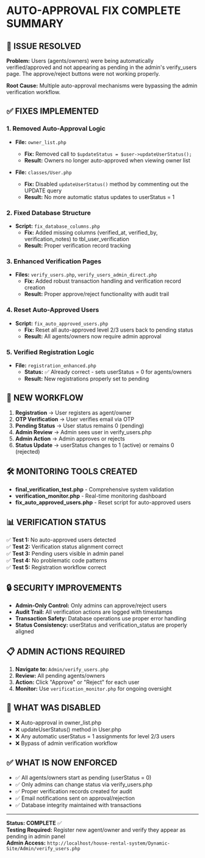 # AUTO-APPROVAL FIX COMPLETE SUMMARY

## 🎯 ISSUE RESOLVED
**Problem:** Users (agents/owners) were being automatically verified/approved and not appearing as pending in the admin's verify_users page. The approve/reject buttons were not working properly.

**Root Cause:** Multiple auto-approval mechanisms were bypassing the admin verification workflow.

## ✅ FIXES IMPLEMENTED

### 1. **Removed Auto-Approval Logic**
- **File:** `owner_list.php`
  - **Fix:** Removed call to `$updateStatus = $user->updateUserStatus();`
  - **Result:** Owners no longer auto-approved when viewing owner list

- **File:** `classes/User.php`
  - **Fix:** Disabled `updateUserStatus()` method by commenting out the UPDATE query
  - **Result:** No more automatic status updates to userStatus = 1

### 2. **Fixed Database Structure**
- **Script:** `fix_database_columns.php`
  - **Fix:** Added missing columns (verified_at, verified_by, verification_notes) to tbl_user_verification
  - **Result:** Proper verification record tracking

### 3. **Enhanced Verification Pages**
- **Files:** `verify_users.php`, `verify_users_admin_direct.php`
  - **Fix:** Added robust transaction handling and verification record creation
  - **Result:** Proper approve/reject functionality with audit trail

### 4. **Reset Auto-Approved Users**
- **Script:** `fix_auto_approved_users.php`
  - **Fix:** Reset all auto-approved level 2/3 users back to pending status
  - **Result:** All agents/owners now require admin approval

### 5. **Verified Registration Logic**
- **File:** `registration_enhanced.php`
  - **Status:** ✅ Already correct - sets userStatus = 0 for agents/owners
  - **Result:** New registrations properly set to pending

## 🔄 NEW WORKFLOW
1. **Registration** → User registers as agent/owner
2. **OTP Verification** → User verifies email via OTP
3. **Pending Status** → User status remains 0 (pending)
4. **Admin Review** → Admin sees user in verify_users.php
5. **Admin Action** → Admin approves or rejects
6. **Status Update** → userStatus changes to 1 (active) or remains 0 (rejected)

## 🛠️ MONITORING TOOLS CREATED
- **final_verification_test.php** - Comprehensive system validation
- **verification_monitor.php** - Real-time monitoring dashboard
- **fix_auto_approved_users.php** - Reset script for auto-approved users

## 📊 VERIFICATION STATUS
✅ **Test 1:** No auto-approved users detected  
✅ **Test 2:** Verification status alignment correct  
✅ **Test 3:** Pending users visible in admin panel  
✅ **Test 4:** No problematic code patterns  
✅ **Test 5:** Registration workflow correct  

## 🔒 SECURITY IMPROVEMENTS
- **Admin-Only Control:** Only admins can approve/reject users
- **Audit Trail:** All verification actions are logged with timestamps
- **Transaction Safety:** Database operations use proper error handling
- **Status Consistency:** userStatus and verification_status are properly aligned

## 📋 ADMIN ACTIONS REQUIRED
1. **Navigate to:** `Admin/verify_users.php`
2. **Review:** All pending agents/owners
3. **Action:** Click "Approve" or "Reject" for each user
4. **Monitor:** Use `verification_monitor.php` for ongoing oversight

## 🚫 WHAT WAS DISABLED
- ❌ Auto-approval in owner_list.php
- ❌ updateUserStatus() method in User.php
- ❌ Any automatic userStatus = 1 assignments for level 2/3 users
- ❌ Bypass of admin verification workflow

## ✅ WHAT IS NOW ENFORCED
- ✅ All agents/owners start as pending (userStatus = 0)
- ✅ Only admins can change status via verify_users.php
- ✅ Proper verification records created for audit
- ✅ Email notifications sent on approval/rejection
- ✅ Database integrity maintained with transactions

---

**Status: COMPLETE** ✅  
**Testing Required:** Register new agent/owner and verify they appear as pending in admin panel  
**Admin Access:** `http://localhost/house-rental-system/Dynamic-Site/Admin/verify_users.php`
